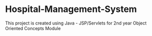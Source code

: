 # Hospital-Management-System
This project is created using Java - JSP/Servlets for 2nd year Object Oriented Concepts Module
